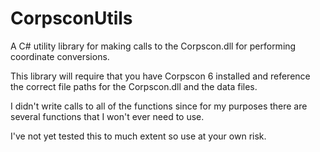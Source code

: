 CorpsconUtils
=========

A C# utility library for making calls to the Corpscon.dll for performing coordinate conversions.

This library will require that you have Corpscon 6 installed and reference the correct file paths for the Corpscon.dll and the data files.  

I didn't write calls to all of the functions since for my purposes there are several functions that I won't ever need to use.  

I've not yet tested this to much extent so use at your own risk.

